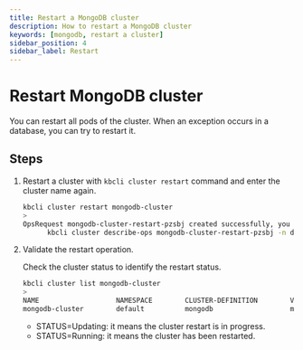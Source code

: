 ```yaml
---
title: Restart a MongoDB cluster
description: How to restart a MongoDB cluster
keywords: [mongodb, restart a cluster]
sidebar_position: 4
sidebar_label: Restart
---
```


# Restart MongoDB cluster

You can restart all pods of the cluster. When an exception occurs in a database, you can try to restart it.

## Steps

1. Restart a cluster with `kbcli cluster restart` command and enter the cluster name again.

   ```bash
   kbcli cluster restart mongodb-cluster
   >
   OpsRequest mongodb-cluster-restart-pzsbj created successfully, you can view the progress:
         kbcli cluster describe-ops mongodb-cluster-restart-pzsbj -n default
   ```

2. Validate the restart operation.

   Check the cluster status to identify the restart status.

   ```bash
   kbcli cluster list mongodb-cluster
   >
   NAME                   NAMESPACE        CLUSTER-DEFINITION        VERSION            TERMINATION-POLICY        STATUS         CREATED-TIME
   mongodb-cluster        default          mongodb                   mongodb-5.0        Delete                    Running        Apr 26,2023 12:50 UTC+0800
   ```

   - STATUS=Updating: it means the cluster restart is in progress.
   - STATUS=Running: it means the cluster has been restarted.
